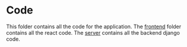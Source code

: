 # Code  
This folder contains all the code for the application. The [frontend](https://github.com/BrandonHoBH/OnlineElectronicsWebsite/tree/main/Code/frontend) folder contains all the react code. The [server](https://github.com/BrandonHoBH/OnlineElectronicsWebsite/tree/main/Code/server) contains all the backend django code. 
